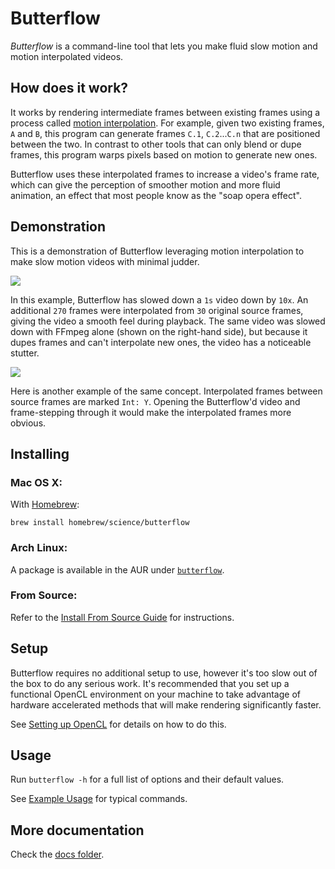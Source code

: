 # Butterflow
*Butterflow* is a command-line tool that lets you make fluid slow motion and
motion interpolated videos.

## How does it work?
It works by rendering intermediate frames between existing frames using a
process called [motion interpolation](http://en.wikipedia.org/wiki/Motion_interpolation).
For example, given two existing frames, `A` and `B`, this program can generate
frames `C.1`, `C.2`...`C.n` that are positioned between the two. In contrast
to other tools that can only blend or dupe frames, this program warps pixels
based on motion to generate new ones.

Butterflow uses these interpolated frames to increase a video's frame rate,
which can give the perception of smoother motion and more fluid animation, an
effect that most people know as the "soap opera effect".

## Demonstration

This is a demonstration of Butterflow leveraging motion interpolation to make
slow motion videos with minimal judder.

![](http://srv.dthpham.me/static/ink.gif)

In this example, Butterflow has slowed down a `1s` video down by `10x`. An
additional `270` frames were interpolated from `30` original source frames,
giving the video a smooth feel during playback. The same video was slowed down
with FFmpeg alone (shown on the right-hand side), but because it dupes frames
and can't interpolate new ones, the video has a noticeable stutter.

![](http://srv.dthpham.me/static/blow.gif)

Here is another example of the same concept. Interpolated frames between source
frames are marked `Int: Y`. Opening the Butterflow'd video and frame-stepping
through it would make the interpolated frames more obvious.

## Installing
### Mac OS X:
With [Homebrew](http://brew.sh/):

```
brew install homebrew/science/butterflow
```

### Arch Linux:
A package is available in the AUR under
[`butterflow`](https://aur.archlinux.org/packages/butterflow/).

### From Source:
Refer to the
[Install From Source Guide](https://github.com/dthpham/butterflow/blob/master/docs/Install-From-Source-Guide.md)
for instructions.

## Setup
Butterflow requires no additional setup to use, however it's too slow out of
the box to do any serious work. It's recommended that you set up a functional
OpenCL environment on your machine to take advantage of hardware accelerated
methods that will make rendering significantly faster.

See [Setting up OpenCL](https://github.com/dthpham/butterflow/blob/master/docs/Setting-Up-OpenCL.md)
for details on how to do this.

## Usage
Run `butterflow -h` for a full list of options and their default values.

See [Example Usage](https://github.com/dthpham/butterflow/blob/master/docs/Example-Usage.md)
for typical commands.

## More documentation
Check the [docs folder](https://github.com/dthpham/butterflow/tree/master/docs#readme).
